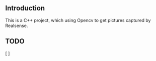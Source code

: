 ## Introduction
This is a C++ project, which using Opencv to get pictures captured by Realsense.

## TODO
[ ]
